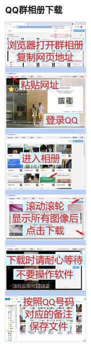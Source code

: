 # QQ群相册下载
![下载QQ群相册照片，按备注的名称保存文件。](https://raw.githubusercontent.com/arccQiu/QQ-/main/%E8%AF%B4%E6%98%8E.png)
